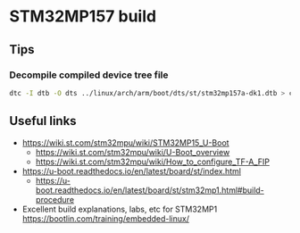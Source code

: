 # STM32MP157 build

## Tips

### Decompile compiled device tree file

```sh
dtc -I dtb -O dts ../linux/arch/arm/boot/dts/st/stm32mp157a-dk1.dtb > compiled.dts
```

## Useful links

- <https://wiki.st.com/stm32mpu/wiki/STM32MP15_U-Boot>
  - <https://wiki.st.com/stm32mpu/wiki/U-Boot_overview>
  - <https://wiki.st.com/stm32mpu/wiki/How_to_configure_TF-A_FIP>
- <https://u-boot.readthedocs.io/en/latest/board/st/index.html>
  - <https://u-boot.readthedocs.io/en/latest/board/st/stm32mp1.html#build-procedure>
- Excellent build explanations, labs, etc for STM32MP1 <https://bootlin.com/training/embedded-linux/>
